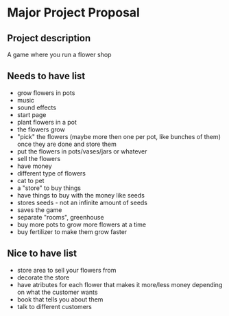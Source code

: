 # Major Project Proposal


## Project description
A game where you run a flower shop


## Needs to have list

- grow flowers in pots
- music
- sound effects
- start page
- plant flowers in a pot
- the flowers grow
- "pick" the flowers (maybe more then one per pot, like bunches of them) once they are done and store them
- put the flowers in pots/vases/jars or whatever
- sell the flowers
- have money
- different type of flowers
- cat to pet
- a "store" to buy things
- have things to buy with the money like seeds  
- stores seeds - not an infinite amount of seeds
- saves the game
- separate "rooms", greenhouse
- buy more pots to grow more flowers at a time
- buy fertilizer to make them grow faster


## Nice to have list

- store area to sell your flowers from
- decorate the store
- have atributes for each flower that makes it more/less money depending on what the customer wants
- book that tells you about them
- talk to different customers